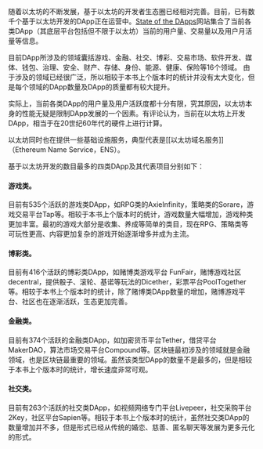随着以太坊的不断发展，基于以太坊的开发者生态圈已经相对完善。目前，已有数千个基于以太坊开发的DApp正在运营中。[State of the DApps](http：//www.stateofthedapps.com/)网站集合了当前各类DApp（其底层平台包括但不限于以太坊）当前的用户量、交易量以及用户月活量等信息。

目前DApp所涉及的领域囊括游戏、金融、社交、博彩、交易市场、软件开发、媒体、钱包、治理、安全、财产、存储、身份、能源、健康、保险等16个领域。
由于涉及的领域已经很广泛，所以相较于本书上个版本时的统计并没有太大变化，但是每个领域的DApp数量及DApp的质量都有较大提升。

实际上，当前各类DApp的用户量及用户活跃度都十分有限，究其原因，以太坊本身的性能无疑是限制DApp发展的一个因素。有评论认为，当前在以太坊上开发DApp，相当于在20世纪60年代的硬件上进行计算。

以太坊同时也在提供一些基础设施服务，典型代表是[[以太坊域名服务]]（Ethereum Name Service，ENS）。

基于以太坊开发的数目最多的四类DApp及其代表项目分别如下：
#### 游戏类。
目前有535个活跃的游戏类DApp，如RPG类的AxieInfinity，策略类的Sorare，游戏交易平台Tap等。相较于本书上个版本时的统计，游戏数量大幅增加，游戏种类更加丰富。最初的游戏大部分是收集、养成等简单的类目，现在RPG、策略类等可玩性更高、内容更加复杂的游戏开始逐渐增多并成为主流。
#### 博彩类。
目前有416个活跃的博彩类DApp，如赌博类游戏平台
FunFair，赌博游戏社区decentral，提供骰子、滚轮、基诺等玩法的Dicether，彩票平台PoolTogether等。相较于本书上个版本时的统计，除了赌博类DApp数量的增加，赌博游戏平台、社区也在逐渐活跃，生态更加完善。
#### 金融类。
目前有374个活跃的金融类DApp，如加密货币平台Tether，借贷平台MakerDAO，算法市场交易平台Compound等。区块链最初涉及的领域就是金融领域，也是区块链最重要的领域。虽然该类型DApp的数量不是最多的，但是相较于本书上个版本时的统计，增长速度非常可观。
#### 社交类。
目前有263个活跃的社交类DApp，如视频网络专门平台Livepeer，社交采购平台2Key，社区平台Sapien等。相较于本书上个版本时的统计，虽然社交类DApp的数量增加并不多，但是形式已经从传统的婚恋、慈善、匿名聊天等发展为更多元化的形式。
